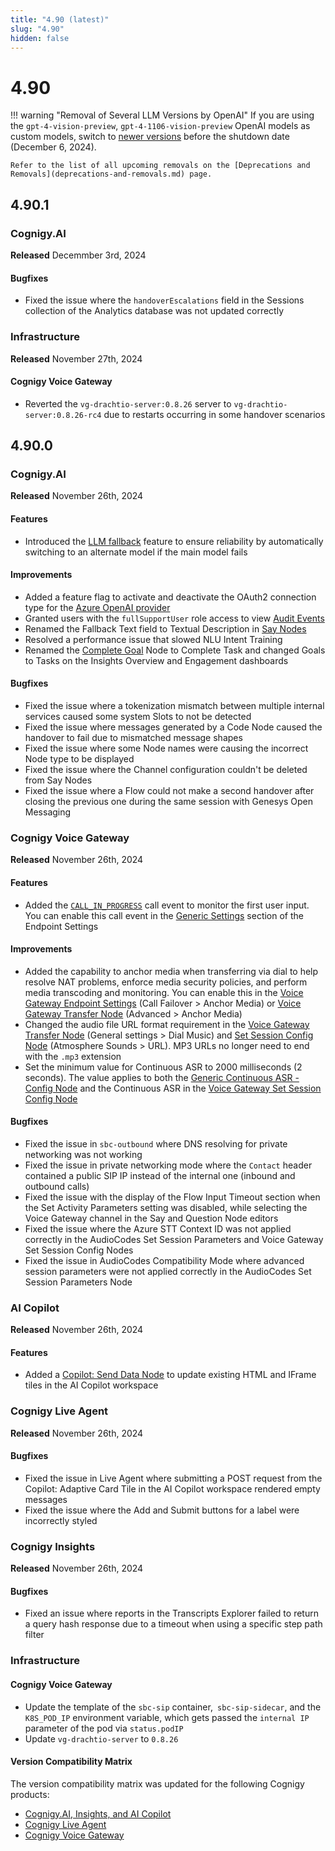 ```yaml
---
title: "4.90 (latest)"
slug: "4.90"
hidden: false
---
```


# 4.90

!!! warning "Removal of Several LLM Versions by OpenAI"
    If you are using the `gpt-4-vision-preview`, `gpt-4-1106-vision-preview` OpenAI models as custom models, switch to [newer versions](../ai/empower/llms/model-support-by-feature.md) before the shutdown date (December 6, 2024).

    Refer to the list of all upcoming removals on the [Deprecations and Removals](deprecations-and-removals.md) page.

## 4.90.1

### Cognigy.AI

**Released** Decemmber 3rd, 2024

#### Bugfixes

- Fixed the issue where the `handoverEscalations` field in the Sessions collection of the Analytics database was not updated correctly

### Infrastructure

**Released** November 27th, 2024

#### Cognigy Voice Gateway

- Reverted the `vg-drachtio-server:0.8.26` server to `vg-drachtio-server:0.8.26-rc4` due to restarts occurring in some handover scenarios

## 4.90.0

### Cognigy.AI

**Released** November 26th, 2024

#### Features

- Introduced the [LLM fallback](../ai/empower/llms/fallback.md) feature to ensure reliability by automatically switching to an alternate model if the main model fails

#### Improvements

- Added a feature flag to activate and deactivate the OAuth2 connection type for the [Azure OpenAI provider](../ai/empower/llms/providers/microsoft-azure-openai.md)
- Granted users with the `fullSupportUser` role access to view [Audit Events](../ai/administer/access/admin-center/audit-events.md)
- Renamed the Fallback Text field to Textual Description in [Say Nodes](../ai/build/node-reference/basic/say.md)
- Resolved a performance issue that slowed NLU Intent Training
- Renamed the [Complete Goal](../ai/build/node-reference/analytics/complete-task.md) Node to Complete Task and changed Goals to Tasks on the Insights Overview and Engagement dashboards

#### Bugfixes

- Fixed the issue where a tokenization mismatch between multiple internal services caused some system Slots to not be detected
- Fixed the issue where messages generated by a Code Node caused the handover to fail due to mismatched message shapes
- Fixed the issue where some Node names were causing the incorrect Node type to be displayed
- Fixed the issue where the Channel configuration couldn't be deleted from Say Nodes
- Fixed the issue where a Flow could not make a second handover after closing the previous one during the same session with Genesys Open Messaging

### Cognigy Voice Gateway

**Released** November 26th, 2024

#### Features

- Added the [`CALL_IN_PROGRESS`](../voice-gateway/references/events/CALL_IN_PROGRESS.md) call event to monitor the first user input. You can enable this call event in the [Generic Settings](../ai/deploy/endpoint-reference/voice-gateway.md#generic-settings) section of the Endpoint Settings

#### Improvements

- Added the capability to anchor media when transferring via dial to help resolve NAT problems, enforce media security policies, and perform media transcoding and monitoring. You can enable this in the [Voice Gateway Endpoint Settings](../ai/deploy/endpoint-reference/voice-gateway.md#call-failover) (Call Failover > Anchor Media) or [Voice Gateway Transfer Node](../ai/build/node-reference/voice/voice-gateway/transfer.md#advanced) (Advanced > Anchor Media)
- Changed the audio file URL format requirement in the [Voice Gateway Transfer Node](../ai/build/node-reference/voice/voice-gateway/transfer.md) (General settings > Dial Music) and [Set Session Config Node](../ai/build/node-reference/voice/voice-gateway/parameter-details.md#atmosphere-sounds) (Atmosphere Sounds > URL). MP3 URLs no longer need to end with the `.mp3` extension
- Set the minimum value for Continuous ASR to 2000 milliseconds (2 seconds). The value applies to both the [Generic Continuous ASR - Config Node](../ai/build/node-reference/voice/generic/continuous-asr-config.md) and the Continuous ASR in the [Voice Gateway Set Session Config Node](../ai/build/node-reference/voice/voice-gateway/parameter-details.md#continuous-asr)

#### Bugfixes

- Fixed the issue in `sbc-outbound` where DNS resolving for private networking was not working
- Fixed the issue in private networking mode where the `Contact` header contained a public SIP IP instead of the internal one (inbound and outbound calls)
- Fixed the issue with the display of the Flow Input Timeout section when the Set Activity Parameters setting was disabled, while selecting the Voice Gateway channel in the Say and Question Node editors
- Fixed the issue where the Azure STT Context ID was not applied correctly in the AudioCodes Set Session Parameters and Voice Gateway Set Session Config Nodes
- Fixed the issue in AudioCodes Compatibility Mode where advanced session parameters were not applied correctly in the AudioCodes Set Session Parameters Node

### AI Copilot

**Released** November 26th, 2024

#### Features

- Added a [Copilot: Send Data Node](../ai/build/node-reference/ai-copilot/send-data.md) to update existing HTML and IFrame tiles in the AI Copilot workspace

### Cognigy Live Agent

**Released** November 26th, 2024

#### Bugfixes

- Fixed the issue in Live Agent where submitting a POST request from the Copilot: Adaptive Card Tile in the AI Copilot workspace rendered empty messages
- Fixed the issue where the Add and Submit buttons for a label were incorrectly styled

### Cognigy Insights

**Released** November 26th, 2024

#### Bugfixes

- Fixed an issue where reports in the Transcripts Explorer failed to return a query hash response due to a timeout when using a specific step path filter

### Infrastructure

#### Cognigy Voice Gateway

- Update the template of the `sbc-sip` container,` sbc-sip-sidecar`, and the `K8S_POD_IP` environment variable, which gets passed the `internal IP` parameter of the pod via `status.podIP`
- Update `vg-drachtio-server` to `0.8.26`

#### Version Compatibility Matrix

The version compatibility matrix was updated for the following Cognigy products:

- [Cognigy.AI, Insights, and AI Copilot](../ai/installation/version-compatibility-matrix.md)
- [Cognigy Live Agent](../live-agent/installation/deployment/version-compatibility-matrix.md)
- [Cognigy Voice Gateway](../voice-gateway/installation/version-compatibility-matrix.md)